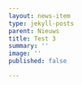 ```yaml
---
layout: news-item
type: jekyll-posts
parent: Nieuws
title: Test 3
summary: ''
image: ''
published: false

---
```

